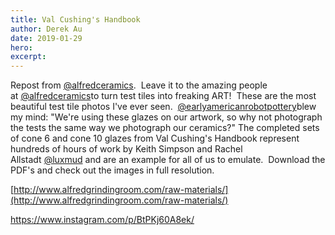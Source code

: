 ```yaml
---
title: Val Cushing's Handbook
author: Derek Au
date: 2019-01-29
hero: 
excerpt: 
---
```


Repost from [@alfredceramics](https://www.instagram.com/alfredceramics/).  Leave it to the amazing people at [@alfredceramics](https://www.instagram.com/alfredceramics/)to turn test tiles into freaking ART!  These are the most beautiful test tile photos I've ever seen.  [@earlyamericanrobotpottery](https://www.instagram.com/earlyamericanrobotpottery/)blew my mind: "We're using these glazes on our artwork, so why not photograph the tests the same way we photograph our ceramics?" The completed sets of cone 6 and cone 10 glazes from Val Cushing's Handbook represent hundreds of hours of work by Keith Simpson and Rachel Allstadt [@luxmud](https://www.instagram.com/luxmud/) and are an example for all of us to emulate.  Download the PDF's and check out the images in full resolution.

[http://www.alfredgrindingroom.com/raw-materials/](http://www.alfredgrindingroom.com/raw-materials/)

https://www.instagram.com/p/BtPKj60A8ek/
